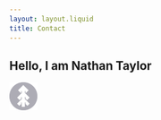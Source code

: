 ```yaml
---
layout: layout.liquid
title: Contact
---
```


## Hello, I am Nathan Taylor
<img class="about" alt="pine" src="/images/pine.png" width="50" />